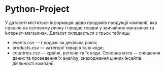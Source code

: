 # Python-Project
У датасеті міститься інформація щодо продажів продукції компанії, яка працює на світовому ринку і продає товари у звичайних магазинах та інтернет-магазинах. Датасет складається з трьох таблиць:
* events.csv — продажі за декілька років;
* products.csv — категорії товарів та їх коди;
* countries.csv — країни, регіони та їх коди.
Основна мета — очищення даних та проведення їх аналізу; знаходження цінних інсайтів діяльності компанії.
